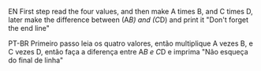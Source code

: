 EN
First step read the four values, and then make A times B, and C times D, later make the difference between (A*B) and (C*D) and print it "Don't forget the end line"

PT-BR
Primeiro passo leia os quatro valores, então multiplique A vezes B, e C vezes D, então faça a diferença entre A*B e C*D e imprima "Não esqueça do final de linha"